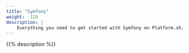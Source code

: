 ```yaml
---
title: "Symfony"
weight: -120
description: |
    Everything you need to get started with Symfony on Platform.sh. 
---
```


{{% description %}}
